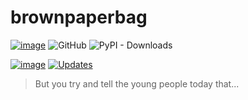 # brownpaperbag

[![image](https://img.shields.io/pypi/v/brownpaperbag.svg)](https://pypi.python.org/pypi/brownpaperbag)
![GitHub](https://img.shields.io/github/license/bpaulin/brownpaperbag.svg)
![PyPI - Downloads](https://img.shields.io/pypi/dm/brownpaperbag.svg)

[![image](https://img.shields.io/travis/bpaulin/brownpaperbag.svg)](https://travis-ci.org/bpaulin/brownpaperbag)
[![Updates](https://pyup.io/repos/github/bpaulin/brownpaperbag/shield.svg)](https://pyup.io/repos/github/bpaulin/brownpaperbag/)


> But you try and tell the young people today that...

